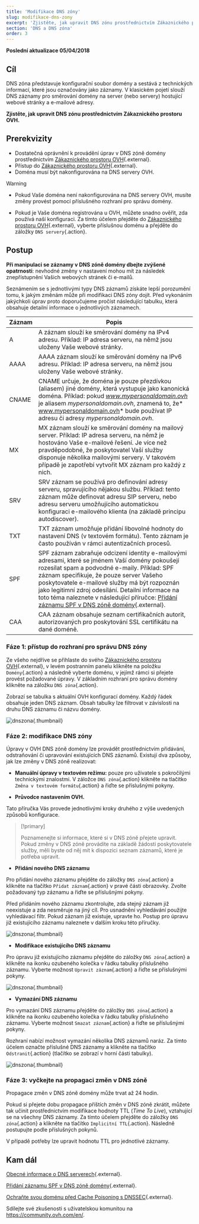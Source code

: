 ```yaml
---
title: 'Modifikace DNS zóny'
slug: modifikace-dns-zony
excerpt: 'Zjistěte, jak upravit DNS zónu prostřednictvím Zákaznického prostoru OVH'
section: 'DNS a DNS zóna'
order: 3
---
```


**Poslední aktualizace 05/04/2018**

## Cíl

DNS zóna představuje konfigurační soubor domény a sestává z technických informací, které jsou označovány jako záznamy. V klasickém pojetí slouží DNS záznamy pro směrování domény na server (nebo servery) hostující webové stránky a e-mailové adresy.

**Zjistěte, jak upravit DNS zónu prostřednictvím Zákaznického prostoru OVH.**

## Prerekvizity

- Dostatečná oprávnění k provádění úprav v  DNS zóně domény prostřednictvím [Zákaznického prostoru OVH](https://www.ovh.com/auth/?action=gotomanager){.external}.
- Přístup do [Zákaznického prostoru OVH](https://www.ovh.com/auth/?action=gotomanager){.external}.
- Doména musí být nakonfigurována na DNS servery OVH.

> [!warning]
>
> - Pokud Vaše doména není nakonfigurována na DNS servery OVH, musíte změny provést pomocí příslušného rozhraní pro správu domény.
>
> - Pokud je Vaše doména registrována u OVH, můžete snadno ověřit, zda používá naší konfiguraci. Za tímto účelem přejděte do [Zákaznického prostoru OVH](https://www.ovh.com/auth/?action=gotomanager){.external}, vyberte příslušnou doménu a přejděte do záložky `DNS servery`{.action}.
>

## Postup

**Při manipulaci se záznamy v DNS zóně domény dbejte zvýšené opatrnosti**: nevhodné změny v nastavení mohou mít za následek znepřístupnění Vašich webových stránek či e-mailů.

Seznámením se s jednotlivými typy DNS záznamů získáte lepší porozumění tomu, k jakým změnám může při modifikaci DNS zóny dojít. Před vykonáním jakýchkoli úprav proto doporučujeme pročíst následující tabulku,  která obsahuje detailní informace o jednotlivých záznamech.

|Záznam|Popis|  
|---|---|
|A|A záznam slouží ke směrování domény na IPv4 adresu. Příklad: IP adresa serveru, na němž jsou uloženy Vaše webové stránky.|
|AAAA|AAAA záznam slouží ke směrování domény na IPv6 adresu. Příklad: IP adresa serveru, na němž jsou uloženy Vaše webové stránky.|
|CNAME|CNAME určuje, že doména je pouze přezdívkou (aliasem) jiné domény, která vystupuje jako kanonická doména. Příklad: pokud *www.mypersonaldomain.ovh* je aliasem *mypersonaldomain.ovh*, znamená to, že* www.mypersonaldomain.ovh* bude používat IP adresu či adresy *mypersonaldomain.ovh*.|
|MX|MX záznam slouží ke směrování domény na mailový server. Příklad: IP adresa serveru, na němž je hostováno Vaše e-mailové řešení. Je více než pravděpodobné, že poskytovatel Vaší služby disponuje několika mailovými servery. V takovém případě je zapotřebí vytvořit MX záznam pro každý z nich.|
|SRV|SRV záznam se používá pro definování adresy serveru, spravujícího nějakou službu. Příklad: tento záznam může definovat adresu SIP serveru, nebo adresu serveru umožňujícího automatickou konfiguraci e-mailového klienta (na základě principu autodiscover).|
|TXT|TXT záznam umožňuje přidání libovolné hodnoty do nastavení DNS (v textovém formátu). Tento záznam je často používán v rámci autentizačních procesů.|
|SPF|SPF záznam zabraňuje odcizení identity e-mailovými adresami, které se jménem Vaší domény pokoušejí rozesílat spam a podvodné e-maily. Příklad: SPF záznam specifikuje, že pouze server Vašeho poskytovatele e-mailové služby má být rozpoznán jako legitimní zdroj odesílání. Detailní informace na toto téma naleznete v následující příručce: [Přidání záznamu SPF v DNS zóně domény](https://docs.ovh.com/cz/cs/domains/spf-zaznam/){.external}.|
|CAA|CAA záznam obsahuje seznam certifikačních autorit, autorizovaných pro poskytování SSL certifikátu na dané doméně.|

### Fáze 1: přístup do rozhraní pro správu DNS zóny

Ze všeho nejdříve se přihlaste do svého [Zákaznického prostoru OVH](https://www.ovh.com/auth/?action=gotomanager){.external}, v levém postranním panelu klikněte na položku `Domény`{.action} a následně vyberte doménu, v jejímž rámci si přejete provést požadované úpravy. V základním rozhraní pro správu domény klikněte na záložku `DNS zóna`{.action}.

Zobrazí se tabulka s aktuální OVH konfigurací domény. Každý řádek obsahuje jeden DNS záznam.  Obsah tabulky lze filtrovat v závislosti na druhu DNS záznamu či názvu domény.

![dnszona](images/edit-dns-zone-ovh-control-panel.png){.thumbnail}

### Fáze 2: modifikace DNS zóny

Úpravy v OVH DNS zóně domény lze provádět prostřednictvím přidávání, odstraňování či upravování existujících DNS záznamů. Existují dva způsoby, jak lze změny v DNS zóně realizovat:

- **Manuální úpravy v textovém režimu:** pouze pro uživatele s pokročilými technickými znalostmi. V záložce `DNS zóna`{.action} klikněte na tlačítko `Změna v textovém formátu`{.action} a řiďte se příslušnými pokyny.

- **Průvodce nastavením OVH.**

Tato příručka Vás provede jednotlivými kroky druhého z výše uvedených způsobů konfigurace.

> [!primary]
>
> Poznamenejte si informace, které si v DNS zóně přejete upravit. Pokud změny v DNS zóně provádíte na základě žádosti poskytovatele služby, měli byste od něj mít k dispozici seznam záznamů, které je potřeba upravit.
>

- **Přidání nového DNS záznamu**

Pro přidání nového záznamu přejděte do záložky `DNS zóna`{.action} a klikněte na tlačítko `Přidat záznam`{.action} v pravé části obrazovky.  Zvolte požadovaný typ záznamu a řiďte se příslušnými pokyny.

Před přidáním nového záznamu zkontrolujte, zda stejný záznam již neexistuje a zda nesměruje na jiný cíl. Pro usnadnění vyhledávání použijte vyhledávací filtr. Pokud záznam již existuje, upravte ho. Postup pro úpravu již existujícího záznamu naleznete v dalším kroku této příručky.

![dnszona](images/edit-dns-zone-ovh-add-entry.png){.thumbnail}

- **Modifikace existujícího DNS záznamu**

Pro úpravu již existujícího záznamu přejděte do záložky `DNS zóna`{.action} a klikněte na ikonku ozubeného kolečka v řádku tabulky příslušného záznamu. Vyberte možnost `Upravit záznam`{.action} a řiďte se příslušnými pokyny.

![dnszona](images/edit-dns-zone-ovh-modify-entry.png){.thumbnail}

- **Vymazání DNS záznamu**

Pro vymazání DNS záznamu přejděte do záložky `DNS zóna`{.action} a klikněte na ikonku ozubeného kolečka v řádku tabulky příslušného záznamu. Vyberte možnost `Smazat záznam`{.action} a řiďte se příslušnými pokyny.

Rozhraní nabízí možnost vymazání několika DNS záznamů naráz. Za tímto účelem označte příslušné DNS záznamy a klikněte na tlačítko `Odstranit`{.action} (tlačítko se zobrazí v horní části tabulky).

![dnszona](images/edit-dns-zone-ovh-delete-entry.png){.thumbnail}

### Fáze 3: vyčkejte na propagaci změn v DNS zóně

Propagace změn v DNS zóně domény může trvat až 24 hodin.

Pokud si přejete dobu propagace příštích změn v DNS zóně zkrátit, můžete tak učinit prostřednictvím modifikace hodnoty TTL (*Time To Live*), vztahující se na všechny DNS záznamy.
Za tímto účelem přejděte do záložky `DNS zóna`{.action} a klikněte na tlačítko `Implicitní TTL`{.action}. Následně postupujte podle příslušných pokynů. 

V případě potřeby lze upravit hodnotu TTL pro jednotlivé záznamy. 

## Kam dál

[Obecné informace o DNS serverech](https://docs.ovh.com/gb/en/domains/web_hosting_general_information_about_dns_servers/){.external}.

[Přidání záznamu SPF v DNS zóně domény](https://docs.ovh.com/cz/cs/domains/spf-zaznam/){.external}.

[Ochraňte svou doménu před Cache Poisoning s DNSSEC](https://www.ovh.cz/domeny/sluzba_dnssec.xml){.external}.

Sdílejte své zkušenosti s uživatelskou komunitou na <https://community.ovh.com/en/>.